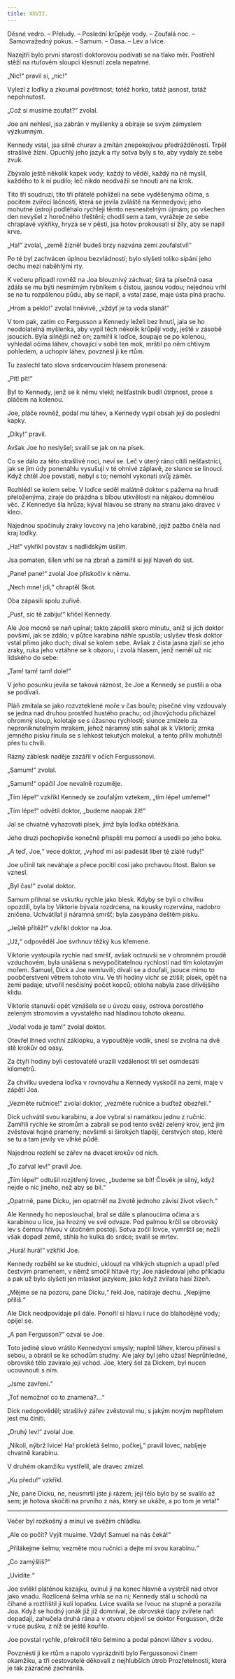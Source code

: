 ```yaml
---
title: XXVII.
---
```


Děsné vedro. – Přeludy. – Poslední krůpěje vody. – Zoufalá noc. – Samovražedný pokus. – Samum. – Oasa. – Lev a lvice.

Nazejtří bylo první starostí doktorovou podívati se na tlako měr. Postřehl stěží na rtuťovém sloupci klesnutí zcela nepatrné.

„Nic!“ pravil si, „nic!“

Vylezl z loďky a zkoumal povětrnost; totéž horko, tatáž jasnost, tatáž nepohnutost.

„Což si musíme zoufat?“ zvolal.

Joe ani nehlesl, jsa zabrán v myšlenky a obíraje se svým zámyslem výzkumným.

Kennedy vstal, jsa silně churav a zmítán znepokojivou předrážděností. Trpěl strašlivě žízní. Opuchlý jeho jazyk a rty sotva byly s to, aby vydaly ze sebe zvuk.

Zbývalo ještě několik kapek vody; každý to věděl, každý na ně myslil, každého to k ní pudilo; leč nikdo neodvážil se hnouti ani na krok.

Tito tři soudruzi, tito tři přátelé pohlíželi na sebe vyděšenýma očima, s pocitem zvířecí lačnosti, která se jevila zvláště na Kennedyovi; jeho mohutné ústrojí podléhalo rychleji těmto nesnesitelným újmám; po všechen den nevyšel z horečného třeštění; chodil sem a tam, vyrážeje ze sebe chraplavé výkřiky, hryza se v pěsti, jsa hotov prokousati si žíly, aby se napil krve.

„Ha!“ zvolal, „země žízně! budeš brzy nazvána zemí zoufalství!“

Po té byl zachvácen úplnou bezvládností; bylo slyšeti toliko sípání jeho dechu mezi naběhlými rty.

K večeru připadl rovněž na Joa blouznivý záchvat; širá ta písečná oasa zdála se mu býti nesmírným rybníkem s čistou, jasnou vodou; nejednou vrhl se na tu rozpálenou půdu, aby se napil, a vstal zase, maje ústa plná prachu.

„Hrom a peklo!“ zvolal hněvivě, „vždyť je ta voda slaná!“

V tom pak, zatím co Fergusson a Kennedy leželi bez hnutí, jala se ho neodolatelná myšlenka, aby vypil těch několik krůpějí vody, ještě v zásobě jsoucích. Byla silnější než on; zamířil k loďce, šoupaje se po kolenou, vyhledal očima láhev, chovající v sobě ten mok, mrštil po něm chtivým pohledem, a uchopiv láhev, povznesl ji ke rtům.

Tu zaslechl tato slova srdcervoucím hlasem pronesená:

„Pít! pít!“

Byl to Kennedy, jenž se k němu vlekl; nešťastník budil útrpnost, prose s pláčem na kolenou.

Joe, pláče rovněž, podal mu láhev, a Kennedy vypil obsah její do poslední kapky.

„Díky!“ pravil.

Avšak Joe ho neslyšel; svalil se jak on na písek.

Co se dálo za této strašlivé noci, neví se. Leč v úterý ráno cítili nešťastníci, jak se jim údy ponenáhlu vysušují v té ohnivé záplavě, ze slunce se linoucí. Když chtěl Joe povstati, nebyl s to; nemohl vykonati svůj záměr.

Rozhlédl se kolem sebe. V loďce seděl malátně doktor s pažema na hrudi přeloženýma, zíraje do prázdna s blbou utkvělostí na nějakou domnělou věc. Z Kennedye šla hrůza; kýval hlavou se strany na stranu jako dravec v kleci.

Najednou spočinuly zraky lovcovy na jeho karabině, jejíž pažba čněla nad kraj loďky.

„Ha!“ vykřikl povstav s nadlidským úsilím.

Jsa pomaten, šílen vrhl se na zbraň a zamířil si její hlaveň do úst.

„Pane! pane!“ zvolal Joe přiskočiv k němu.

„Nech mne! jdi,“ chraptěl Skot.

Oba zápasili spolu zuřivě.

„Pusť, sic tě zabiju!“ křičel Kennedy.

Ale Joe mocně se naň upínal; takto zápolili skoro minutu, aniž si jich doktor povšiml, jak se zdálo; v půtce karabina náhle spustila; uslyšev třesk doktor vstal přímo jako duch; díval se kolem sebe. Avšak z čista jasna zjaří se jeho zraky, ruka jeho vztáhne se k obzoru, i zvolá hlasem, jenž neměl už nic lidského do sebe:

„Tam! tam! tam! dole!“

V jeho posunku jevila se taková ráznost, že Joe a Kennedy se pustili a oba se podívali.

Pláň zmítala se jako rozvzteklené moře v čas bouře; písečné vlny vzdouvaly se jedna nad druhou prostřed hustého prachu; od jihovýchodu přicházel ohromný sloup, kolotaje se s úžasnou rychlostí; slunce zmizelo za neproniknutelným mrakem, jehož náramný stín sahal ak k Viktorii; zrnka jemného písku řinula se s lehkost tekutých molekul, a tento příliv mohutněl přes tu chvíli.

Rázný záblesk naděje zazářil v očích Fergussonovi.

„Samum!“ zvolal.

„Samum!“ opáčil Joe nevalně rozuměje.

„Tím lépe!“ vzkřikl Kennedy se zoufalým vztekem, „tím lépe! umřeme!“

„Tím lépe!“ odvětil doktor, „budeme naopak žít!“

Jal se chvatně vyhazovati písek, jímž byla loďka obtěžkána.

Jeho druzi pochopivše konečně přispěli mu pomocí a usedli po jeho boku.

„A teď, Joe,“ vece doktor, „vyhoď mi asi padesát liber té zlaté rudy!“

Joe učinil tak neváhaje a přece pocítil cosi jako prchavou lítost. Balon se vznesl.

„Byl čas!“ zvolal doktor.

Samum přihnal se vskutku rychle jako blesk. Kdyby se byli o chvilku opozdili, byla by Viktorie bývala rozdrcena, na kousky rozervána, nadobro zničena. Uchvátilať ji náramná smršť; byla zasypána deštěm písku.

„Ještě přítěž!“ vzkřikl doktor na Joa.

„Už,“ odpověděl Joe svrhnuv těžký kus křemene.

Viktorie vystoupila rychle nad smršť, avšak octnuvši se v ohromném proudě vzduchovém, byla unášena s nevypočitatelnou rychlostí nad tím kolotavým mořem. Samuel, Dick a Joe nemluvili; dívali se a doufali, jsouce mimo to poobčerstveni větrem tohoto víru. Ve tři hodiny vichr se ztišil; písek, opět na zemi padaje, utvořil nesčíslný počet kopců; obloha nabyla zase dřívějšího klidu.

Viktorie stanuvši opět vznášela se u úvozu oasy, ostrova porostlého zeleným stromovím a vyvstalého nad hladinou tohoto okeanu.

„Voda! voda je tam!“ zvolal doktor.

Otevřel ihned vrchní záklopku, a vypouštěje vodík, snesl se zvolna na dvě stě krokův od oasy.

Za čtyři hodiny byli cestovatelé urazili vzdálenost tří set osmdesáti kilometrů.

Za chvilku uvedena loďka v rovnováhu a Kennedy vyskočil na zemi, maje v zápětí Joa.

„Vezměte ručnice!“ zvolal doktor, „vezměte ručnice a buďtež obezřelí.“

Dick uchvátil svou karabinu, a Joe vybral si namátkou jednu z ručnic. Zamířili rychle ke stromům a zabrali se pod tento svěží zelený krov, jenž jim zvěstoval hojné prameny; nevšimli si širokých tlapějí, čerstvých stop, které se tu a tam jevily ve vlhké půdě.

Najednou rozlehl se zářev na dvacet krokův od nich.

„To zařval lev!“ pravil Joe.

„Tím lépe!“ odtušil rozjitřený lovec, „budeme se bít! Člověk je silný, když nejde o nic jiného, než aby se bil.“

„Opatrně, pane Dicku, jen opatrně! na životě jednoho závisí život všech.“

Ale Kennedy ho neposlouchal; bral se dále s planoucíma očima a s karabinou u líce, jsa hrozný ve své odvaze. Pod palmou krčil se obrovský lev s černou hřívou v útočném postoji. Sotva zočil lovce, vymrštil se; nežli však dopadl země, stihla ho kulka do srdce; svalil se mrtev.

„Hurá! hurá!“ vzkřikl Joe.

Kennedy rozběhl se ke studnici, uklouzl na vlhkých stupních a upadl před čestvým pramenem, v němž smočil hltavě rty; Joe následoval jeho příkladu a pak už bylo slyšeti jen mlaskot jazykem, jako když zvířata hasí žízeň.

„Mějme se na pozoru, pane Dicku,“ řekl Joe, nabíraje dechu. „Nepijme příliš.“

Ale Dick neodpovídaje pil dále. Ponořil si hlavu i ruce do blahodějné vody; opíjel se.

„A pan Fergusson?“ ozval se Joe.

Toto jediné slovo vrátilo Kennedyovi smysly; naplnil láhev, kterou přinesl s sebou, a obrátil se ke schodům studny. Ale jaký byl jeho úžas! Neprůhledné, obrovské tělo zavíralo její vchod. Joe, který šel za Dickem, byl nucen ucouvnouti s ním.

„Jsme zavřeni.“

„Toť nemožno! co to znamená?…“

Dick nedopověděl; strašlivý zářev zvěstoval mu, s jakým novým nepřítelem jest mu činiti.

„Druhý lev!“ zvolal Joe.

„Nikoli, nýbrž lvice! Ha! prokletá šelmo, počkej,“ pravil lovec, nabíjeje chvatně karabinu.

V druhém okamžiku vystřelil, ale dravec zmizel.

„Ku předu!“ vzkřikl.

„Ne, pane Dicku, ne, neusmrtil jste ji rázem; její tělo bylo by se svalilo až sem; je hotova skočiti na prvního z nás, který se ukáže, a po tom je veta!“

* * *

Večer byl rozkošný a minul ve svěžím chládku.

„Ale co počít? Vyjít musíme. Vždyť Samuel na nás čeká!“

„Přilákejme šelmu; vezměte mou ručnici a dejte mi svou karabinu.“

„Co zamýšlíš?“

„Uvidíte.“

Joe svlékl plátěnou kazajku, ovinul ji na konec hlavně a vystrčil nad otvor jako vnadu. Rozlícená šelma vrhla se na ni; Kennedy stál u schodů na číhané a roztříštil jí kulí lopatku. Lvice svalila se řvouc na stupně a porazila Joa. Když se hodný jonák již již domníval, že obrovské tlapy zvířete naň dopadají, zahučela druhá rána a v otvoru objevil se doktor Fergusson, drže v ruce pušku, z níž se ještě kouřilo.

Joe povstal rychle, překročil tělo šelmino a podal pánovi láhev s vodou.

Povznésti ji ke rtům a napolo vyprázdniti bylo Fergussonovi činem okamžiku, a tři cestovatelé děkovali z nejhlubších útrob Prozřetelnosti, která je tak zázračně zachránila.
